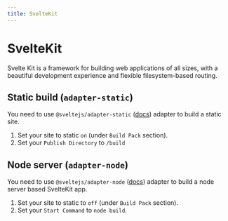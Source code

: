 ```yaml
---
title: SvelteKit
---
```


# SvelteKit

Svelte Kit is a framework for building web applications of all sizes, with a beautiful development experience and flexible filesystem-based routing.

## Static build (`adapter-static`)

You need to use `@sveltejs/adapter-static` ([docs](https://kit.svelte.dev/docs/adapter-static)) adapter to build a static site.

1. Set your site to static `on` (under `Build Pack` section).
2. Set your `Publish Directory` to `/build`

## Node server (`adapter-node`)

You need to use `@sveltejs/adapter-node` ([docs](https://kit.svelte.dev/docs/adapter-node)) adapter to build a node server based SvelteKit app.

1. Set your site to static to `off` (under `Build Pack` section).
2. Set your `Start Command` to `node build`.
